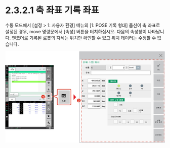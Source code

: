 # 2.3.2.1 축 좌표 기록 좌표

수동 모드에서 \[설정 &gt; 1: 사용자 환경\] 메뉴의 \[1: POSE 기록 형태\] 옵션이 축 좌표로 설정된 경우, move 명령문에서 \[속성\] 버튼을 터치하십시오. 다음의 속성창이 나타납니다. 엔코더로 기록된 로봇의 자세는 위치만 확인할 수 있고 위치 데이터는 수정할 수 없습니다.

![](../../../.gitbook/assets/image%20%2854%29.png)

